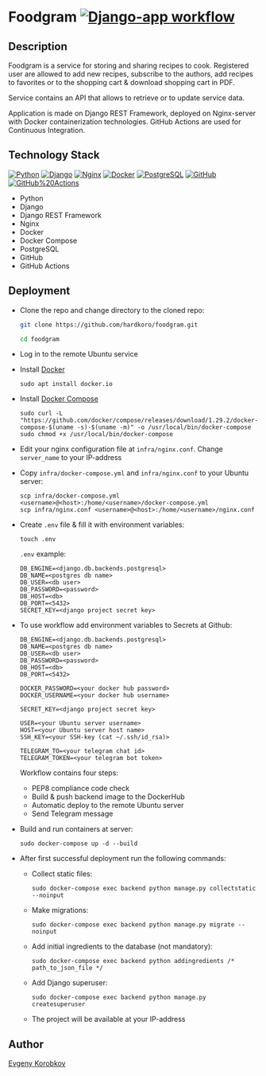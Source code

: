 # Foodgram [![Django-app workflow](https://github.com/hardkoro/foodgram/actions/workflows/foodgram_workflow.yml/badge.svg?branch=master)](https://github.com/hardkoro/foodgram/actions/workflows/foodgram_workflow.yml)

## Description

Foodgram is a service for storing and sharing recipes to cook. Registered user are allowed to add new recipes, subscribe to the authors, add recipes to favorites or to the shopping cart & download shopping cart in PDF.

Service contains an API that allows to retrieve or to update service data.

Application is made on Django REST Framework, deployed on Nginx-server with Docker containerization technologies. GitHub Actions are used for Continuous Integration.

<!--Available at: [http://51.250.19.115/](http://51.250.19.115/)-->

## Technology Stack

[![Python](https://img.shields.io/badge/-Python-464646??style=flat-square&logo=Python)](https://www.python.org/)
[![Django](https://img.shields.io/badge/-Django-464646??style=flat-square&logo=Django)](https://www.djangoproject.com/)
[![Nginx](https://img.shields.io/badge/-NGINX-464646??style=flat-square&logo=NGINX)](https://nginx.org/ru/)
[![Docker](https://img.shields.io/badge/-Docker-464646??style=flat-square&logo=docker)](https://www.docker.com/)
[![PostgreSQL](https://img.shields.io/badge/-PostgreSQL-464646??style=flat-square&logo=PostgreSQL)](https://www.postgresql.org/)
[![GitHub](https://img.shields.io/badge/-GitHub-464646??style=flat-square&logo=GitHub)](https://github.com/)
[![GitHub%20Actions](https://img.shields.io/badge/-GitHub%20Actions-464646??style=flat-square&logo=GitHub%20actions)](https://github.com/features/actions)

- Python
- Django
- Django REST Framework
- Nginx
- Docker
- Docker Compose
- PostgreSQL
- GitHub
- GitHub Actions

## Deployment

- Clone the repo and change directory to the cloned repo:

  ```bash
  git clone https://github.com/hardkoro/foodgram.git
  ```

  ```bash
  cd foodgram
  ```

- Log in to the remote Ubuntu service

- Install [Docker](https://www.docker.com/get-started)

  ```
  sudo apt install docker.io
  ```

- Install [Docker Compose](https://docs.docker.com/compose/install/)

  ```
  sudo curl -L "https://github.com/docker/compose/releases/download/1.29.2/docker-compose-$(uname -s)-$(uname -m)" -o /usr/local/bin/docker-compose
  sudo chmod +x /usr/local/bin/docker-compose
  ```

- Edit your nginx configuration file at ```infra/nginx.conf```. Change ```server_name``` to your IP-address

- Copy ```infra/docker-compose.yml``` and ```infra/nginx.conf``` to your Ubuntu server:

  ```
  scp infra/docker-compose.yml <username>@<host>:/home/<username>/docker-compose.yml
  scp infra/nginx.conf <username>@<host>:/home/<username>/nginx.conf
  ```

- Create ```.env``` file & fill it with environment variables:

  ```
  touch .env
  ```
  
  ```.env``` example:

  ```
  DB_ENGINE=<django.db.backends.postgresql>
  DB_NAME=<postgres db name>
  DB_USER=<db user>
  DB_PASSWORD=<password>
  DB_HOST=<db>
  DB_PORT=<5432>
  SECRET_KEY=<django project secret key>
  ```

- To use workflow add environment variables to Secrets at Github:

  ```
  DB_ENGINE=<django.db.backends.postgresql>
  DB_NAME=<postgres db name>
  DB_USER=<db user>
  DB_PASSWORD=<password>
  DB_HOST=<db>
  DB_PORT=<5432>

  DOCKER_PASSWORD=<your docker hub password>
  DOCKER_USERNAME=<your docker hub username>

  SECRET_KEY=<django project secret key>

  USER=<your Ubuntu server username>
  HOST=<your Ubuntu server host name>
  SSH_KEY=<your SSH-key (cat ~/.ssh/id_rsa)>

  TELEGRAM_TO=<your telegram chat id>
  TELEGRAM_TOKEN=<your telegram bot token>
  ```

  Workflow contains four steps:
    - PEP8 compliance code check
    - Build & push backend image to the DockerHub
    - Automatic deploy to the remote Ubuntu server
    - Send Telegram message

- Build and run containers at server:

  ```
  sudo docker-compose up -d --build
  ```

- After first successful deployment run the following commands:

  - Collect static files:

    ```
    sudo docker-compose exec backend python manage.py collectstatic --noinput
    ```

  - Make migrations:

    ```
    sudo docker-compose exec backend python manage.py migrate --noinput
    ```

  - Add initial ingredients to the database (not mandatory):

    ```
    sudo docker-compose exec backend python addingredients /* path_to_json_file */
    ```

  - Add Django superuser:

    ```
    sudo docker-compose exec backend python manage.py createsuperuser
    ```

  - The project will be available at your IP-address 

## Author 

[Evgeny Korobkov](https://github.com/hardkoro/)
